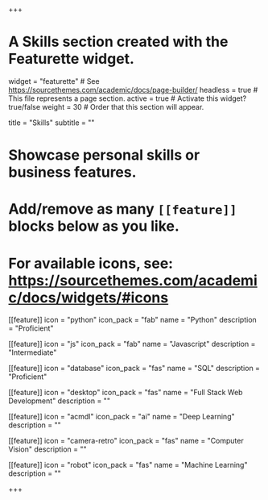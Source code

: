 +++
# A Skills section created with the Featurette widget.
widget = "featurette"  # See https://sourcethemes.com/academic/docs/page-builder/
headless = true  # This file represents a page section.
active = true  # Activate this widget? true/false
weight = 30  # Order that this section will appear.

title = "Skills"
subtitle = ""

# Showcase personal skills or business features.
# 
# Add/remove as many `[[feature]]` blocks below as you like.
# 
# For available icons, see: https://sourcethemes.com/academic/docs/widgets/#icons

[[feature]]
  icon = "python"
  icon_pack = "fab"
  name = "Python"
  description = "Proficient"

[[feature]]
  icon = "js"
  icon_pack = "fab"
  name = "Javascript"
  description = "Intermediate"

[[feature]]
  icon = "database"
  icon_pack = "fas"
  name = "SQL"
  description = "Proficient"

[[feature]]
  icon = "desktop"
  icon_pack = "fas"
  name = "Full Stack Web Development"
  description = ""
 
[[feature]]
  icon = "acmdl"
  icon_pack = "ai"
  name = "Deep Learning"
  description = ""  
  
[[feature]]
  icon = "camera-retro"
  icon_pack = "fas"
  name = "Computer Vision"
  description = ""



[[feature]]
  icon = "robot"
  icon_pack = "fas"
  name = "Machine Learning"
  description = ""



  



+++
